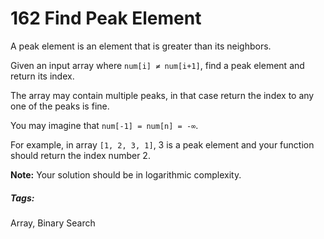 # 162 Find Peak Element

A peak element is an element that is greater than its neighbors.

Given an input array where `num[i] ≠ num[i+1]`, find a peak element and return its index.

The array may contain multiple peaks, in that case return the index to any one of the peaks is fine.

You may imagine that `num[-1] = num[n] = -∞`.

For example, in array `[1, 2, 3, 1]`, 3 is a peak element and your function should return the index number 2.

**Note:**
Your solution should be in logarithmic complexity.

##### Tags:
Array, Binary Search
